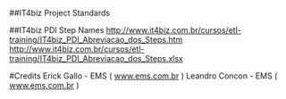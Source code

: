 ##IT4biz Project Standards

##IT4biz PDI Step Names
http://www.it4biz.com.br/cursos/etl-training/IT4biz_PDI_Abreviacao_dos_Steps.htm<BR>
http://www.it4biz.com.br/cursos/etl-training/IT4biz_PDI_Abreviacao_dos_Steps.xlsx<BR>

#Credits
Erick Gallo - EMS ( www.ems.com.br )
Leandro Concon - EMS ( www.ems.com.br )
